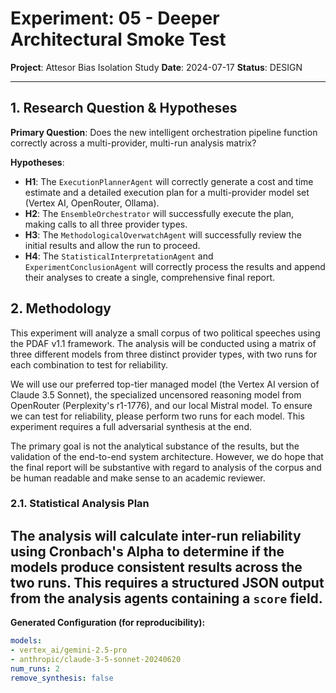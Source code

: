 # Experiment: 05 - Deeper Architectural Smoke Test
**Project**: Attesor Bias Isolation Study
**Date**: 2024-07-17
**Status**: DESIGN

---

## 1. Research Question & Hypotheses

**Primary Question**: Does the new intelligent orchestration pipeline function correctly across a multi-provider, multi-run analysis matrix?

**Hypotheses**:
- **H1**: The `ExecutionPlannerAgent` will correctly generate a cost and time estimate and a detailed execution plan for a multi-provider model set (Vertex AI, OpenRouter, Ollama).
- **H2**: The `EnsembleOrchestrator` will successfully execute the plan, making calls to all three provider types.
- **H3**: The `MethodologicalOverwatchAgent` will successfully review the initial results and allow the run to proceed.
- **H4**: The `StatisticalInterpretationAgent` and `ExperimentConclusionAgent` will correctly process the results and append their analyses to create a single, comprehensive final report.

## 2. Methodology

This experiment will analyze a small corpus of two political speeches using the PDAF v1.1 framework. The analysis will be conducted using a matrix of three different models from three distinct provider types, with two runs for each combination to test for reliability.

We will use our preferred top-tier managed model (the Vertex AI version of Claude 3.5 Sonnet), the specialized uncensored reasoning model from OpenRouter (Perplexity's r1-1776), and our local Mistral model. To ensure we can test for reliability, please perform two runs for each model. This experiment requires a full adversarial synthesis at the end.

The primary goal is not the analytical substance of the results, but the validation of the end-to-end system architecture. However, we do hope that the final report will be substantive with regard to analysis of the corpus and be human readable and make sense to an academic reviewer.

### 2.1. Statistical Analysis Plan

The analysis will calculate inter-run reliability using Cronbach's Alpha to determine if the models produce consistent results across the two runs. This requires a structured JSON output from the analysis agents containing a `score` field. 
---
**Generated Configuration (for reproducibility):**
```yaml
models:
- vertex_ai/gemini-2.5-pro
- anthropic/claude-3-5-sonnet-20240620
num_runs: 2
remove_synthesis: false
```
